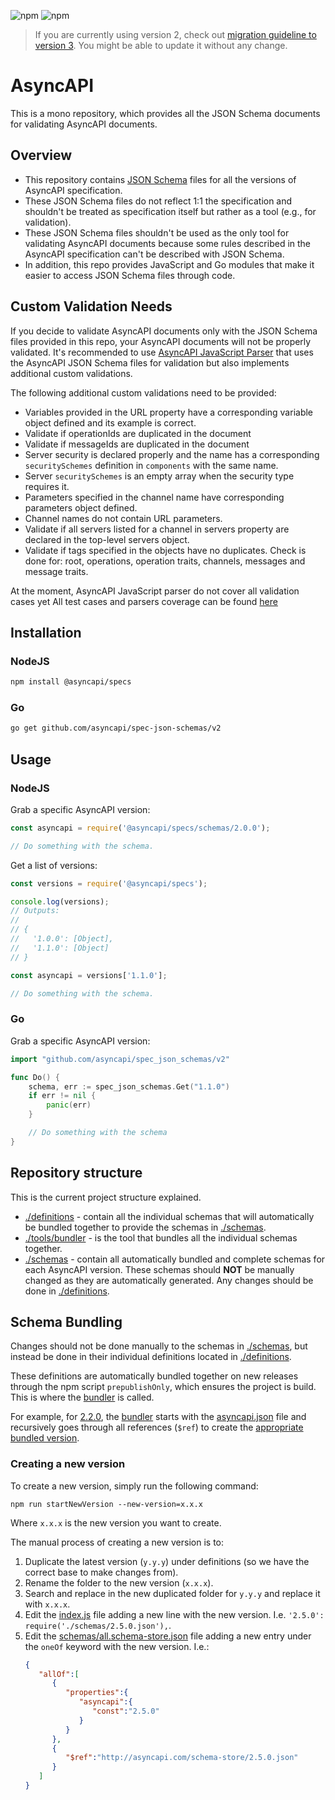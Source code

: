 ![npm](https://img.shields.io/npm/v/@asyncapi/specs?style=for-the-badge) ![npm](https://img.shields.io/npm/dt/@asyncapi/specs?style=for-the-badge)
> If you are currently using version 2, check out [migration guideline to version 3](./migrations/Migrate%20to%20version%203.md). You might be able to update it without any change.
# AsyncAPI
This is a mono repository, which provides all the JSON Schema documents for validating AsyncAPI documents.
## Overview
* This repository contains [JSON Schema](https://json-schema.org) files for all the versions of AsyncAPI specification.
* These JSON Schema files do not reflect 1:1 the specification and shouldn't be treated as specification itself but rather as a tool (e.g., for validation).
* These JSON Schema files shouldn't be used as the only tool for validating AsyncAPI documents because some rules described in the AsyncAPI specification can't be described with JSON Schema.
* In addition, this repo provides JavaScript and Go modules that make it easier to access JSON Schema files through code.

## Custom Validation Needs
If you decide to validate AsyncAPI documents only with the JSON Schema files provided in this repo, your AsyncAPI documents will not be properly validated.
It's recommended to use [AsyncAPI JavaScript Parser](https://github.com/asyncapi/parser-js) that uses the AsyncAPI JSON Schema files for validation but also implements additional custom validations.
 
 The following additional custom validations need to be provided:
* Variables provided in the URL property have a corresponding variable object defined and its example is correct.
* Validate if operationIds are duplicated in the document
* Validate if messageIds are duplicated in the document
* Server security is declared properly and the name has a corresponding `securitySchemes` definition in `components` with the same name.
* Server `securitySchemes` is an empty array when the security type requires it.
* Parameters specified in the channel name have corresponding parameters object defined.
* Channel names do not contain URL parameters.
* Validate if all servers listed for a channel in servers property are declared in the top-level servers object.
* Validate if tags specified in the objects have no duplicates. Check is done for: root, operations, operation traits, channels, messages and message traits.
 
At the moment, AsyncAPI JavaScript parser do not cover all validation cases yet
All test cases and parsers coverage can be found [here](https://asyncapi.github.io/tck/)

## Installation

### NodeJS
```bash
npm install @asyncapi/specs
```

### Go
```bash
go get github.com/asyncapi/spec-json-schemas/v2
```
## Usage

### NodeJS

Grab a specific AsyncAPI version:

```js
const asyncapi = require('@asyncapi/specs/schemas/2.0.0');

// Do something with the schema.
```

Get a list of versions:

```js
const versions = require('@asyncapi/specs');

console.log(versions);
// Outputs:
//
// {
//   '1.0.0': [Object],
//   '1.1.0': [Object]
// }

const asyncapi = versions['1.1.0'];

// Do something with the schema.
```
### Go
Grab a specific AsyncAPI version:

```go
import "github.com/asyncapi/spec_json_schemas/v2"

func Do() {
    schema, err := spec_json_schemas.Get("1.1.0")
    if err != nil {
        panic(err)
    }

    // Do something with the schema
}
```
## Repository structure
This is the current project structure explained.
- [./definitions](./definitions) - contain all the individual schemas that will automatically be bundled together to provide the schemas in [./schemas](./schemas).
- [./tools/bundler](./tools/bundler) - is the tool that bundles all the individual schemas together.
- [./schemas](./schemas) - contain all automatically bundled and complete schemas for each AsyncAPI version. These schemas should **NOT** be manually changed as they are automatically generated. Any changes should be done in [./definitions](./definitions).

## Schema Bundling
Changes should not be done manually to the schemas in [./schemas](./schemas), but instead be done in their individual definitions located in [./definitions](./definitions).

These definitions are automatically bundled together on new releases through the npm script `prepublishOnly`, which ensures the project is build. This is where the [bundler](./tools/bundler) is called. 

For example, for [2.2.0](./definitions/2.2.0), the [bundler](./tools/bundler/index.js) starts with the [asyncapi.json](definitions/2.2.0/asyncapi.json) file and recursively goes through all references (`$ref`) to create the [appropriate bundled version](./schemas/2.2.0.json).

### Creating a new version
To create a new version, simply run the following command:
```
npm run startNewVersion --new-version=x.x.x
```
Where `x.x.x` is the new version you want to create.

The manual process of creating a new version is to:
1. Duplicate the latest version (`y.y.y`) under definitions (so we have the correct base to make changes from). 
2. Rename the folder to the new version (`x.x.x`).
3. Search and replace in the new duplicated folder for `y.y.y` and replace it with `x.x.x`.
4. Edit the [index.js](./index.js) file adding a new line with the new version. I.e. `'2.5.0': require('./schemas/2.5.0.json'),`.
5. Edit the [schemas/all.schema-store.json](./schemas/all.schema-store.json) file adding a new entry under the `oneOf` keyword with the new version. I.e.:
    ```json
    {
       "allOf":[
          {
             "properties":{
                "asyncapi":{
                   "const":"2.5.0"
                }
             }
          },
          {
             "$ref":"http://asyncapi.com/schema-store/2.5.0.json"
          }
       ]
    }
    ```



